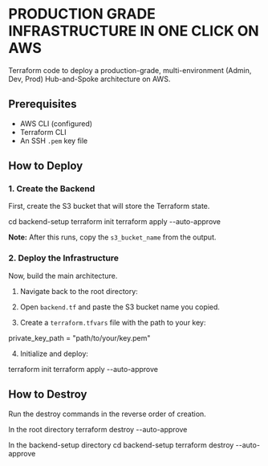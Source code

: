 # PRODUCTION GRADE INFRASTRUCTURE IN ONE CLICK ON AWS

Terraform code to deploy a production-grade, multi-environment (Admin, Dev, Prod) Hub-and-Spoke architecture on AWS.

## Prerequisites

* AWS CLI (configured)
* Terraform CLI
* An SSH `.pem` key file

## How to Deploy

### 1. Create the Backend

First, create the S3 bucket that will store the Terraform state.

cd backend-setup
terraform init
terraform apply --auto-approve


**Note:** After this runs, copy the `s3_bucket_name` from the output.

### 2. Deploy the Infrastructure

Now, build the main architecture.

1. Navigate back to the root directory:

2. Open `backend.tf` and paste the S3 bucket name you copied.

3. Create a `terraform.tfvars` file with the path to your key:

private_key_path = "path/to/your/key.pem"

4. Initialize and deploy:

terraform init
terraform apply --auto-approve


## How to Destroy

Run the destroy commands in the reverse order of creation.

In the root directory
terraform destroy --auto-approve

In the backend-setup directory
cd backend-setup
terraform destroy --auto-approve


